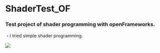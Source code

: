 # ShaderTest_OF
### Test project of shader programming with openFrameworks.
・I tried simple shader programming.

![](https://raw.githubusercontent.com/ShiraishiKakuya/ShaderTest_OF/master/bin/data/image.png)
